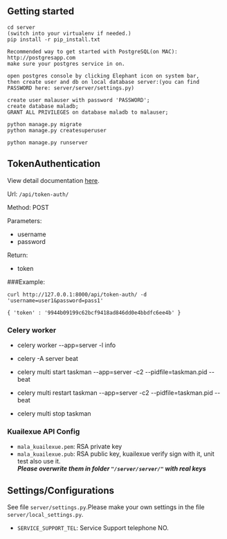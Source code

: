 ## Getting started

```
cd server
(switch into your virtualenv if needed.)
pip install -r pip_install.txt

Recommended way to get started with PostgreSQL(on MAC): http://postgresapp.com
make sure your postgres service in on.

open postgres console by clicking Elephant icon on system bar,
then create user and db on local database server:(you can find PASSWORD here: server/server/settings.py)

create user malauser with password 'PASSWORD';
create database maladb;
GRANT ALL PRIVILEGES on database maladb to malauser;

python manage.py migrate
python manage.py createsuperuser

python manage.py runserver
```

## TokenAuthentication

View detail documentation [here](http://www.django-rest-framework.org/api-guide/authentication/#tokenauthentication).

Url: `/api/token-auth/`

Method: POST

Parameters:

- username
- password


Return:

- token


###Example:


```
curl http://127.0.0.1:8000/api/token-auth/ -d 'username=user1&password=pass1'
```

```
{ 'token' : '9944b09199c62bcf9418ad846dd0e4bbdfc6ee4b' }
```


### Celery worker
- celery worker --app=server -l info
- celery -A server beat

- celery multi start taskman --app=server  -c2  --pidfile=taskman.pid --beat
- celery multi restart taskman --app=server  -c2  --pidfile=taskman.pid --beat
- celery multi stop taskman


### Kuailexue API Config
- `mala_kuailexue.pem`:  RSA private key
- `mala_kuailexue.pub`:  RSA public key, kuailexue verify sign with it, unit test also use it.    
***Please overwrite them in folder ```"/server/server/"``` with real keys***


## Settings/Configurations
See file `server/settings.py`.Please make your own settings in the file `server/local_settings.py`.

- ``SERVICE_SUPPORT_TEL``: Service Support telephone NO.

